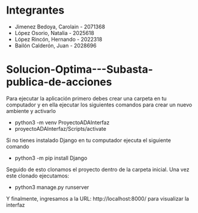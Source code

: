 
# Integrantes

<ul>
<li>Jimenez Bedoya, Carolain - 2071368</li>
<li>López Osorio, Natalia - 2025618</li>
<li>López Rincón, Hernando - 2022318</li>
<li>Bailón Calderón, Juan - 2028696</li>
</ul>

# Solucion-Optima---Subasta-publica-de-acciones

Para ejecutar la aplicación primero debes crear una carpeta en tu computador y en ella ejecutar los siguientes comandos para crear un nuevo ambiente y activarlo

<ul>
<li>python3 -m venv ProyectoADAInterfaz</li>
<li>proyectoADAInterfaz/Scripts/activate</li>
</ul>

Si no tienes instalado Django en tu computador ejecuta el siguiente comando

<ul>
<li>python3 -m pip install Django</li>
</ul>

Seguido de esto clonamos el proyecto dentro de la carpeta inicial. Una vez este clonado ejecutamos: 

<ul>
<li>python3 manage.py runserver</li>
</ul>

Y finalmente, ingresamos a la URL: http://localhost:8000/ para visualizar la interfaz


